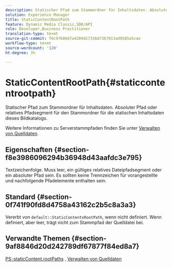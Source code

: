 ```yaml
---
description: Statischer Pfad zum Stammordner für Inhaltsdaten. Absoluter Pfad oder relatives Pfadsegment für den Stammordner für die statischen Inhaltsdaten dieses Bildkatalogs.
solution: Experience Manager
title: StaticContentRootPath
feature: Dynamic Media Classic,SDK/API
role: Developer,Business Practitioner
translation-type: tm+mt
source-git-commit: f6c97606d7a4209427316d7367013ad9585a5cae
workflow-type: tm+mt
source-wordcount: '120'
ht-degree: 3%

---
```



# StaticContentRootPath{#staticcontentrootpath}

Statischer Pfad zum Stammordner für Inhaltsdaten. Absoluter Pfad oder relatives Pfadsegment für den Stammordner für die statischen Inhaltsdaten dieses Bildkatalogs.

Weitere Informationen zu Serverstammpfaden finden Sie unter [Verwalten von Quelldaten](../../../../../is-api/image-serving-api-ref/c-configuration-and-administration/c-configuration-and-administration.md#concept-1ec4d9f0e58a430cae045761f1ff9173).

## Eigenschaften {#section-f8e3986096294b36948d43aafdc3e795}

Textzeichenfolge. Muss leer, ein gültiges relatives Dateipfadsegment oder ein absoluter Pfad sein. Es sollten keine Trennzeichen für vorangestellte und nachfolgende Pfadelemente enthalten sein.

## Standard {#section-0f741f90fd8d4758a43162c2b5c8a3a3}

Vererbt von `default::StaticContentsRootPath`, wenn nicht definiert. Wenn definiert, aber leer, trägt nicht zum Stammpfad der Quelldatei bei.

## Verwandte Themen {#section-9af8846d20d242789df67877f84ed8a7}

[PS::staticContent.rootPaths](../../../../../is-api/image-catalog/image-serving-api-ref/c-image-catalog-reference/c-attributes-reference/r-staticcontentrootpath.md#reference-a2b5368d078349828d282357681bb2a5) ,   [Verwalten von Quelldaten](../../../../../is-api/image-serving-api-ref/c-configuration-and-administration/c-configuration-and-administration.md#concept-1ec4d9f0e58a430cae045761f1ff9173)
